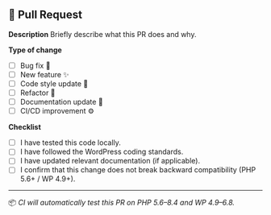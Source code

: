 ## 🔀 Pull Request

**Description**
Briefly describe what this PR does and why.

**Type of change**
- [ ] Bug fix 🐞
- [ ] New feature ✨
- [ ] Code style update 🎨
- [ ] Refactor 🔧
- [ ] Documentation update 📖
- [ ] CI/CD improvement ⚙️

**Checklist**
- [ ] I have tested this code locally.
- [ ] I have followed the WordPress coding standards.
- [ ] I have updated relevant documentation (if applicable).
- [ ] I confirm that this change does not break backward compatibility (PHP 5.6+ / WP 4.9+).

---

📦 _CI will automatically test this PR on PHP 5.6–8.4 and WP 4.9–6.8._
